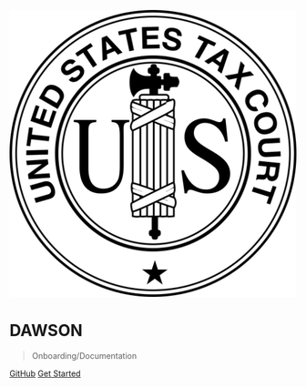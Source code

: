 ![logo](./images/ustc_seal.svg ':size=200')

# DAWSON

> Onboarding/Documentation


[GitHub](https://github.com/flexion/ef-cms/)
[Get Started](/?id=the-dawson-documentation)